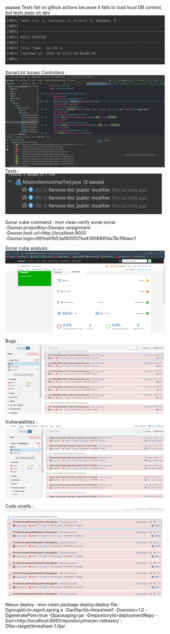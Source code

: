 aaaaaa
Tests fail on github actions because it fails to load local DB context, but tests pass on dev 
![Passing tests](screenshots/img.png)

SonarLint Issues 
Controllers :
![SonarLint suggestions for MissionController](screenshots/sonarlint-mission-controller.png)
Tests :
![SonarLint suggestions for MissionTest](screenshots/mission-test-sonarlint-issues.png)


Sonar cube command : 
mvn clean verify sonar:sonar \
-Dsonar.projectKey=Devops-assignment \
-Dsonar.host.url=http://localhost:9000 \
-Dsonar.login=691ea91b53a1805f07ba43958891da78cf9baec1

Sonar cube analysis : 
![Sonarcube global metrics](screenshots/sonarcube1.png)

Bugs :
![Sonarcube bugs](screenshots/sonarcube2.png)

Vulnerabilities :
![Sonarcube vulnerabilities](screenshots/sonarcube3.png)

Code smells :
![img.png](screenshots/sonarcube4.png)

Nexus deploy :
mvn clean package deploy:deploy-file -DgroupId=tn.esprit.spring e -DartifactId=timesheet1 -Dversion=1.0 -DgeneratePom=true -Dpackaging=jar -DrepositoryId=deploymentRepo -Durl=http://localhost:8081/repository/maven-releases/ -Dfile=target/timesheet-1.0jar
